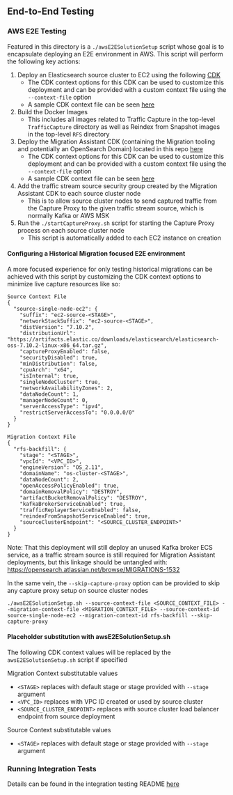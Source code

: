 ## End-to-End Testing

### AWS E2E Testing
Featured in this directory is a `./awsE2ESolutionSetup` script whose goal is to encapsulate deploying an E2E environment in AWS. This script will perform the following key actions:
1. Deploy an Elasticsearch source cluster to EC2 using the following [CDK](https://github.com/lewijacn/opensearch-cluster-cdk/tree/migration-es)
   * The CDK context options for this CDK can be used to customize this deployment and can be provided with a custom context file using the `--context-file` option
   * A sample CDK context file can be seen [here](defaultSourceContext.json)
2. Build the Docker Images
   * This includes all images related to Traffic Capture in the top-level `TrafficCapture` directory as well as Reindex from Snapshot images in the top-level `RFS` directory
3. Deploy the Migration Assistant CDK (containing the Migration tooling and potentially an OpenSearch Domain) located in this repo [here](../deployment/cdk/opensearch-service-migration)
   * The CDK context options for this CDK can be used to customize this deployment and can be provided with a custom context file using the `--context-file` option
   * A sample CDK context file can be seen [here](defaultMigrationContext.json)
4. Add the traffic stream source security group created by the Migration Assistant CDK to each source cluster node
   * This is to allow source cluster nodes to send captured traffic from the Capture Proxy to the given traffic stream source, which is normally Kafka or AWS MSK
5. Run the `./startCaptureProxy.sh` script for starting the Capture Proxy process on each source cluster node
   * This script is automatically added to each EC2 instance on creation

#### Configuring a Historical Migration focused E2E environment
A more focused experience for only testing historical migrations can be achieved with this script by customizing the CDK context options to minimize live capture resources like so:
```
Source Context File
{
  "source-single-node-ec2": {
    "suffix": "ec2-source-<STAGE>",
    "networkStackSuffix": "ec2-source-<STAGE>",
    "distVersion": "7.10.2",
    "distributionUrl": "https://artifacts.elastic.co/downloads/elasticsearch/elasticsearch-oss-7.10.2-linux-x86_64.tar.gz",
    "captureProxyEnabled": false,
    "securityDisabled": true,
    "minDistribution": false,
    "cpuArch": "x64",
    "isInternal": true,
    "singleNodeCluster": true,
    "networkAvailabilityZones": 2,
    "dataNodeCount": 1,
    "managerNodeCount": 0,
    "serverAccessType": "ipv4",
    "restrictServerAccessTo": "0.0.0.0/0"
  }
}

Migration Context File
{
  "rfs-backfill": {
    "stage": "<STAGE>",
    "vpcId": "<VPC_ID>",
    "engineVersion": "OS_2.11",
    "domainName": "os-cluster-<STAGE>",
    "dataNodeCount": 2,
    "openAccessPolicyEnabled": true,
    "domainRemovalPolicy": "DESTROY",
    "artifactBucketRemovalPolicy": "DESTROY",
    "kafkaBrokerServiceEnabled": true,
    "trafficReplayerServiceEnabled": false,
    "reindexFromSnapshotServiceEnabled": true,
    "sourceClusterEndpoint": "<SOURCE_CLUSTER_ENDPOINT>"
  }
}
```
Note: That this deployment will still deploy an unused Kafka broker ECS service, as a traffic stream source is still required for Migration Assistant deployments, but this linkage should be untangled with: https://opensearch.atlassian.net/browse/MIGRATIONS-1532

In the same vein, the `--skip-capture-proxy` option can be provided to skip any capture proxy setup on source cluster nodes
```
./awsE2ESolutionSetup.sh --source-context-file <SOURCE_CONTEXT_FILE> --migration-context-file <MIGRATION_CONTEXT_FILE> --source-context-id source-single-node-ec2 --migration-context-id rfs-backfill --skip-capture-proxy
```

#### Placeholder substitution with awsE2ESolutionSetup.sh

The following CDK context values will be replaced by the `awsE2ESolutionSetup.sh` script if specified

Migration Context substitutable values
* `<STAGE>` replaces with default stage or stage provided with `--stage` argument
* `<VPC_ID>` replaces with VPC ID created or used by source cluster
* `<SOURCE_CLUSTER_ENDPOINT>` replaces with source cluster load balancer endpoint from source deployment

Source Context substitutable values
* `<STAGE>` replaces with default stage or stage provided with `--stage` argument



### Running Integration Tests
Details can be found in the integration testing README [here](../TrafficCapture/dockerSolution/src/main/docker/migrationConsole/lib/integ_test/README.md)
